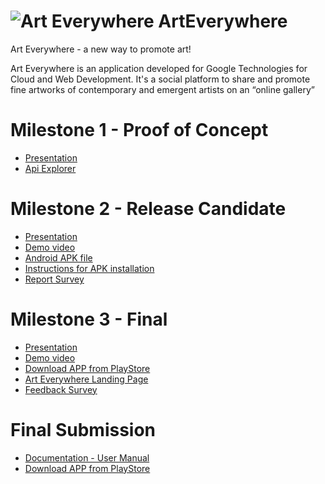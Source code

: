 ![Art Everywhere](http://www.francescocucari.it/ic_launcher.png) ArtEverywhere
=============

Art Everywhere - a new way to promote art!

Art Everywhere is an application developed for Google Technologies for Cloud and Web Development. It's a social platform to share and promote fine artworks of contemporary and emergent artists on an “online gallery”

Milestone 1 - Proof of Concept
==============
- [Presentation](https://drive.google.com/file/d/0B1qdoPYeXd80TldBM3NiNE40Q28/view?usp=sharing)
- [Api Explorer](http://endpoints-final.appspot.com/_ah/api/explorer)

Milestone 2 - Release Candidate
==============
- [Presentation](https://drive.google.com/file/d/0B7nHQh6tYmdiMnFFYlVTb3dkaEU/view?usp=sharing)
- [Demo video](https://drive.google.com/file/d/0B1qdoPYeXd80aEJucGw3SUlWSjg/view?usp=sharing)
- [Android APK file](https://drive.google.com/file/d/0B1qdoPYeXd80eGt5aENKTWJ6SHc/view?usp=sharing)
- [Instructions for APK installation](https://drive.google.com/file/d/0B1qdoPYeXd80RTRoZU5Yc0tEYUU/view?usp=sharing)
- [Report Survey](https://drive.google.com/file/d/0B1qdoPYeXd80Nnp3Q0UxMkFOMTg/view?usp=sharing)

Milestone 3 - Final
==============
- [Presentation](https://drive.google.com/file/d/0B7nHQh6tYmdiUXVkY3NBb2xTQ1U/view?usp=sharing)
- [Demo video](https://www.youtube.com/watch?v=AQYVh9OmlOA)
- [Download APP from PlayStore](http://bit.ly/ArtEverywhereDownload)
- [Art Everywhere Landing Page](http://bit.ly/AEsitoweb)
- [Feedback Survey](https://drive.google.com/file/d/0B1qdoPYeXd80S2RHU1hrckF0MDA/view?usp=sharing)

Final Submission
==============
- [Documentation - User Manual]()
- [Download APP from PlayStore](http://bit.ly/ArtEverywhereDownload)
